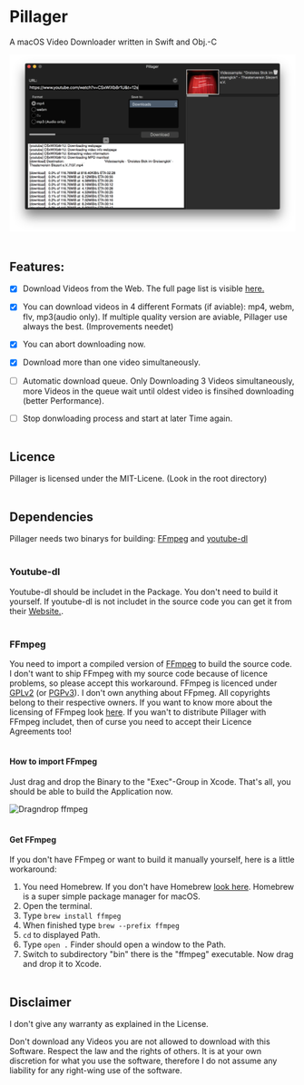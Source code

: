 # Pillager
A macOS Video Downloader written in Swift and Obj.-C

![Preview Image of Pillager](/docu/pillagerpreview.png)
</br></br>

## Features: 
- [x] Download Videos from the Web. The full page list is visible [here.](https://github.com/blog/1825-task-lists-in-all-markdown-documents)
- [x] You can download videos in 4 different Formats (if aviable): mp4, webm, flv, mp3(audio only). If multiple quality version are aviable, Pillager use always the best. (Improvements needet) 
- [x] You can abort downloading now. 
- [x] Download more than one video simultaneously.
- [ ] Automatic download queue. Only Downloading 3 Videos simultaneously, more Videos in the queue wait until oldest video is finsihed downloading (better Performance).
- [ ] Stop donwloading process and start at later Time again. 
</br></br>


## Licence
Pillager is licensed under the MIT-Licene. (Look in the root directory)
</br></br>

## Dependencies
Pillager needs two binarys for building: [FFmpeg](https://ffmpeg.org/) and [youtube-dl](https://rg3.github.io/youtube-dl/index.html)
</br></br>

### Youtube-dl
Youtube-dl should be includet in the Package. You don't need to build it yourself. If youtube-dl is not includet in the source code you can get it from their [Website.](https://rg3.github.io/youtube-dl/download.html).
</br></br>

### FFmpeg
You need to import a compiled version of [FFmpeg](https://ffmpeg.org/) to build the source code. I don't want to ship FFmpeg with my source code because of licence problems, so please accept this workaround. FFmpeg is licenced under [GPLv2](http://www.gnu.de/documents/gpl-2.0.de.html) (or [PGPv3](http://www.gnu.de/documents/gpl.de.html)). I don't own anything about FFpmeg. All copyrights belong to their respective owners. If you want to know more about the licensing of FFmpeg look [here](https://ffmpeg.org/legal.html). If you wan't to distribute Pillager with FFmpeg includet, then of curse you need to accept their Licence Agreements too!
</br></br>


#### How to import FFmpeg
Just drag and drop the Binary to the "Exec"-Group in Xcode. That's all, you should be able to build the Application now.

![Dragndrop ffmpeg](/docu/useffmpeg.gif)
</br></br>

#### Get FFmpeg
If you don't have FFmpeg or want to build it manually yourself, here is a little workaround:

1. You need Homebrew. If you don't have Homebrew [look here](https://brew.sh/). Homebrew is a super simple package manager for macOS.
2. Open the terminal.
3. Type `brew install ffmpeg`
4. When finished type `brew --prefix ffmpeg`  
5. `cd` to displayed Path.  
6. Type `open .` Finder should open a window to the Path.  
7. Switch to subdirectory "bin" there is the "ffmpeg" executable. Now drag and drop it to Xcode.  
</br></br>

## Disclaimer
I don't give any warranty as explained in the License.

Don't download any Videos you are not allowed to download with this Software. Respect the law and the rights of others. It is at your own discretion for what you use the software, therefore I do not assume any liability for any right-wing use of the software.
